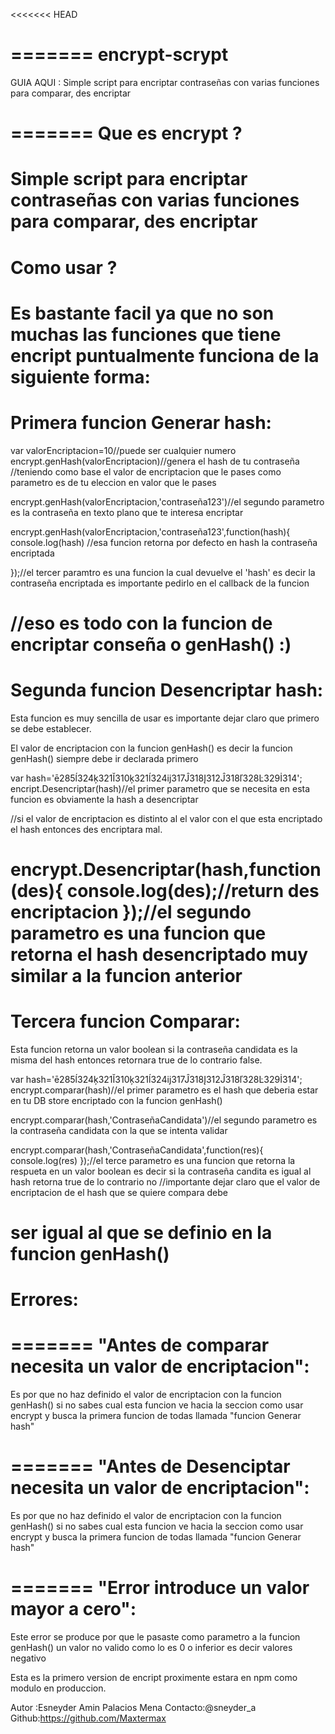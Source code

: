 <<<<<<< HEAD
 
=======
encrypt-scrypt
==============

GUIA AQUI : Simple script para encriptar contraseñas con varias funciones para comparar, des encriptar

=======
Que es encrypt ?
==============

Simple script para encriptar contraseñas con varias funciones para comparar, des encriptar 
=======
Como usar ?
==============

Es bastante facil ya que no son muchas las funciones que tiene encript puntualmente funciona de la siguiente forma:
=======
Primera funcion Generar hash:
==============

var valorEncriptacion=10//puede ser cualquier numero
encrypt.genHash(valorEncriptacion)//genera el hash de tu contraseña
//teniendo como base el valor de encriptacion que le pases como parametro es de tu eleccion en valor que le pases

encrypt.genHash(valorEncriptacion,'contraseña123')//el segundo parametro es la contraseña en texto plano que te interesa encriptar

encrypt.genHash(valorEncriptacion,'contraseña123',function(hash){
console.log(hash)
//esa funcion retorna por defecto en hash la contraseña encriptada

});//el tercer paramtro es una funcion la cual devuelve el 'hash' es decir la contraseña encriptada es importante pedirlo en el callback de la funcion

//eso es todo con la funcion de encriptar conseña o genHash() :)
=======
Segunda funcion Desencriptar hash:
==============

Esta funcion es muy sencilla de usar es importante dejar claro que primero se debe establecer.

El valor de encriptacion con la funcion genHash() es decir la funcion genHash() siempre debe ir declarada primero

var hash='ē285ĺ324ķ321Ĭ310ķ321ĺ324ĳ317Ĵ318Į312Ĵ318ľ328Ŀ329İ314';
encript.Desencriptar(hash)//el primer parametro que se necesita en esta funcion es obviamente la hash a desencriptar

//si el valor de encriptacion es distinto al el valor con el que esta encriptado el hash entonces des encriptara mal.

encrypt.Desencriptar(hash,function(des){
	console.log(des);//return des encriptacion
});//el segundo parametro es una funcion que retorna el hash desencriptado muy similar a la funcion anterior
=======
Tercera funcion Comparar:
==============

Esta funcion retorna un valor boolean si la contraseña candidata es la misma del hash entonces retornara true de lo contrario false.

var hash='ē285ĺ324ķ321Ĭ310ķ321ĺ324ĳ317Ĵ318Į312Ĵ318ľ328Ŀ329İ314';
encrypt.comparar(hash)//el primer parametro es el hash que deberia estar en tu DB store encriptado con la funcion genHash()

encrypt.comparar(hash,'ContraseñaCandidata')//el segundo parametro es la contraseña candidata con la que se intenta validar

encrypt.comparar(hash,'ContraseñaCandidata',function(res){
	console.log(res)
});//el terce parametro es una funcion que retorna la respueta en un valor boolean es decir si la contraseña candita es igual al hash retorna true de lo contrario no
//importante dejar claro que el valor de encriptacion de el hash que se quiere compara debe 

ser igual al que se definio en la funcion genHash() 
=======
Errores:
==============
=======
"Antes de comparar necesita un valor de encriptacion":
==============
Es por que no haz definido el valor de encriptacion con la funcion genHash() si no sabes cual esta funcion
ve hacia la seccion como usar encrypt y busca la primera funcion de todas llamada "funcion Generar hash"

=======
"Antes de Desenciptar necesita un valor de encriptacion":
==============
Es por que no haz definido el valor de encriptacion con la funcion genHash() si no sabes cual esta funcion
ve hacia la seccion como usar encrypt y busca la primera funcion de todas llamada "funcion Generar hash"

=======
"Error introduce un valor mayor a cero":
==============
Este error se produce por que le pasaste como parametro a la funcion genHash()
un valor no valido como lo es 0 o inferior es decir valores negativo

Esta es la primero version de encript proximente estara en npm como modulo en produccion.

Autor :Esneyder Amin Palacios Mena 
Contacto:@sneyder_a 
Github:https://github.com/Maxtermax